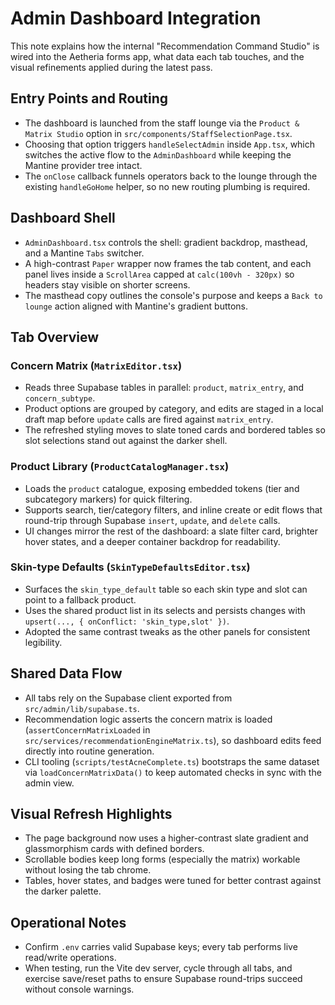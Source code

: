# Admin Dashboard Integration

This note explains how the internal "Recommendation Command Studio" is wired into the Aetheria forms app, what data each tab touches, and the visual refinements applied during the latest pass.

## Entry Points and Routing
- The dashboard is launched from the staff lounge via the `Product & Matrix Studio` option in `src/components/StaffSelectionPage.tsx`.
- Choosing that option triggers `handleSelectAdmin` inside `App.tsx`, which switches the active flow to the `AdminDashboard` while keeping the Mantine provider tree intact.
- The `onClose` callback funnels operators back to the lounge through the existing `handleGoHome` helper, so no new routing plumbing is required.

## Dashboard Shell
- `AdminDashboard.tsx` controls the shell: gradient backdrop, masthead, and a Mantine `Tabs` switcher.
- A high-contrast `Paper` wrapper now frames the tab content, and each panel lives inside a `ScrollArea` capped at `calc(100vh - 320px)` so headers stay visible on shorter screens.
- The masthead copy outlines the console's purpose and keeps a `Back to lounge` action aligned with Mantine's gradient buttons.

## Tab Overview

### Concern Matrix (`MatrixEditor.tsx`)
- Reads three Supabase tables in parallel: `product`, `matrix_entry`, and `concern_subtype`.
- Product options are grouped by category, and edits are staged in a local draft map before `update` calls are fired against `matrix_entry`.
- The refreshed styling moves to slate toned cards and bordered tables so slot selections stand out against the darker shell.

### Product Library (`ProductCatalogManager.tsx`)
- Loads the `product` catalogue, exposing embedded tokens (tier and subcategory markers) for quick filtering.
- Supports search, tier/category filters, and inline create or edit flows that round-trip through Supabase `insert`, `update`, and `delete` calls.
- UI changes mirror the rest of the dashboard: a slate filter card, brighter hover states, and a deeper container backdrop for readability.

### Skin-type Defaults (`SkinTypeDefaultsEditor.tsx`)
- Surfaces the `skin_type_default` table so each skin type and slot can point to a fallback product.
- Uses the shared product list in its selects and persists changes with `upsert(..., { onConflict: 'skin_type,slot' })`.
- Adopted the same contrast tweaks as the other panels for consistent legibility.

## Shared Data Flow
- All tabs rely on the Supabase client exported from `src/admin/lib/supabase.ts`.
- Recommendation logic asserts the concern matrix is loaded (`assertConcernMatrixLoaded` in `src/services/recommendationEngineMatrix.ts`), so dashboard edits feed directly into routine generation.
- CLI tooling (`scripts/testAcneComplete.ts`) bootstraps the same dataset via `loadConcernMatrixData()` to keep automated checks in sync with the admin view.

## Visual Refresh Highlights
- The page background now uses a higher-contrast slate gradient and glassmorphism cards with defined borders.
- Scrollable bodies keep long forms (especially the matrix) workable without losing the tab chrome.
- Tables, hover states, and badges were tuned for better contrast against the darker palette.

## Operational Notes
- Confirm `.env` carries valid Supabase keys; every tab performs live read/write operations.
- When testing, run the Vite dev server, cycle through all tabs, and exercise save/reset paths to ensure Supabase round-trips succeed without console warnings.
